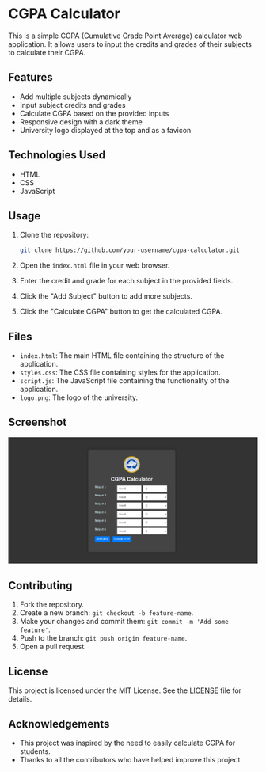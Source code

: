 # CGPA Calculator

This is a simple CGPA (Cumulative Grade Point Average) calculator web application. It allows users to input the credits and grades of their subjects to calculate their CGPA.

## Features

- Add multiple subjects dynamically
- Input subject credits and grades
- Calculate CGPA based on the provided inputs
- Responsive design with a dark theme
- University logo displayed at the top and as a favicon

## Technologies Used

- HTML
- CSS
- JavaScript

## Usage

1. Clone the repository:
    ```bash
    git clone https://github.com/your-username/cgpa-calculator.git
    ```

2. Open the `index.html` file in your web browser.

3. Enter the credit and grade for each subject in the provided fields.

4. Click the "Add Subject" button to add more subjects.

5. Click the "Calculate CGPA" button to get the calculated CGPA.

## Files

- `index.html`: The main HTML file containing the structure of the application.
- `styles.css`: The CSS file containing styles for the application.
- `script.js`: The JavaScript file containing the functionality of the application.
- `logo.png`: The logo of the university.

## Screenshot

![CGPA Calculator Screenshot](screenshot.png)

## Contributing

1. Fork the repository.
2. Create a new branch: `git checkout -b feature-name`.
3. Make your changes and commit them: `git commit -m 'Add some feature'`.
4. Push to the branch: `git push origin feature-name`.
5. Open a pull request.

## License

This project is licensed under the MIT License. See the [LICENSE](LICENSE) file for details.

## Acknowledgements

- This project was inspired by the need to easily calculate CGPA for students.
- Thanks to all the contributors who have helped improve this project.
